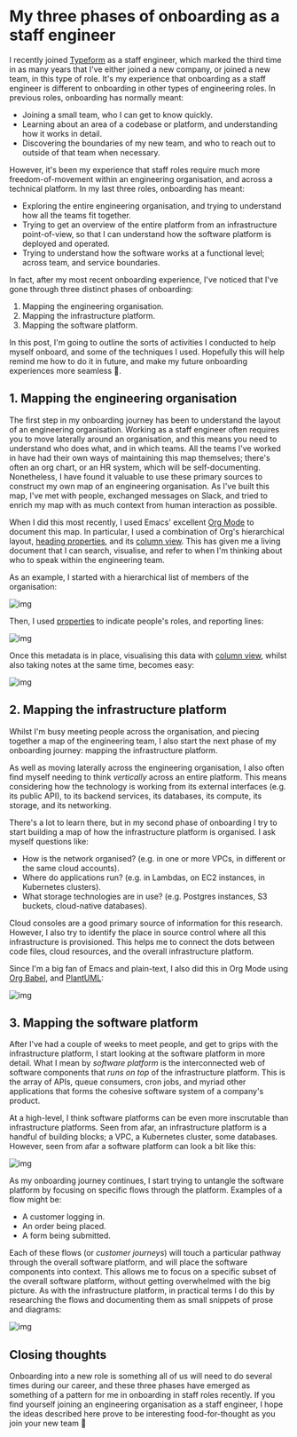 

# My three phases of onboarding as a staff engineer 

I recently joined [Typeform](https://www.typeform.com/) as a staff engineer, which marked the third time in as many years that I've either joined a new company, or joined a new team, in this type of role. It's my experience that onboarding as a staff engineer is different to onboarding in other types of engineering roles. In previous roles, onboarding has normally meant:

-   Joining a small team, who I can get to know quickly.
-   Learning about an area of a codebase or platform, and understanding how it works in detail.
-   Discovering the boundaries of my new team, and who to reach out to outside of that team when necessary.

However, it's been my experience that staff roles require much more freedom-of-movement within an engineering organisation, and across a technical platform. In my last three roles, onboarding has meant:

-   Exploring the entire engineering organisation, and trying to understand how all the teams fit together.
-   Trying to get an overview of the entire platform from an infrastructure point-of-view, so that I can understand how the software platform is deployed and operated.
-   Trying to understand how the software works at a functional level; across team, and service boundaries.

In fact, after my most recent onboarding experience, I've noticed that I've gone through three distinct phases of onboarding:

1.  Mapping the engineering organisation.
2.  Mapping the infrastructure platform.
3.  Mapping the software platform.

In this post, I'm going to outline the sorts of activities I conducted to help myself onboard, and some of the techniques I used. Hopefully this will help remind me how to do it in future, and make my future onboarding experiences more seamless 🤞.


## 1. Mapping the engineering organisation

The first step in my onboarding journey has been to understand the layout of an engineering organisation. Working as a staff engineer often requires you to move laterally around an organisation, and this means you need to understand who does what, and in which teams. All the teams I've worked in have had their own ways of maintaining this map themselves; there's often an org chart, or an HR system, which will be self-documenting. Nonetheless, I have found it valuable to use these primary sources to construct my own map of an engineering organisation. As I've built this map, I've met with people, exchanged messages on Slack, and tried to enrich my map with as much context from human interaction as possible.

When I did this most recently, I used Emacs' excellent [Org Mode](https://orgmode.org/) to document this map. In particular, I used a combination of Org's hierarchical layout, [heading properties](https://orgmode.org/manual/Properties-and-Columns.html), and its [column view](https://orgmode.org/manual/Column-View.html). This has given me a living document that I can search, visualise, and refer to when I'm thinking about who to speak within the engineering team.

As an example, I started with a hierarchical list of members of the organisation:

![img](./images/creating-hierarchy.gif)

Then, I used [properties](https://orgmode.org/manual/Properties-and-Columns.html) to indicate people's roles, and reporting lines:

![img](./images/adding-properties.gif)

Once this metadata is in place, visualising this data with [column view](https://orgmode.org/manual/Column-View.html), whilst also taking notes at the same time, becomes easy:

![img](./images/column-view.gif)


## 2. Mapping the infrastructure platform

Whilst I'm busy meeting people across the organisation, and piecing together a map of the engineering team, I also start the next phase of my onboarding journey: mapping the infrastructure platform.

As well as moving laterally across the engineering organisation, I also often find myself needing to think *vertically* across an entire platform. This means considering how the technology is working from its external interfaces (e.g. its public API), to its backend services, its databases, its compute, its storage, and its networking.

There's a lot to learn there, but in my second phase of onboarding I try to start building a map of how the infrastructure platform is organised. I ask myself questions like:

-   How is the network organised? (e.g. in one or more VPCs, in different or the same cloud accounts).
-   Where do applications run? (e.g. in Lambdas, on EC2 instances, in Kubernetes clusters).
-   What storage technologies are in use? (e.g. Postgres instances, S3 buckets, cloud-native databases).

Cloud consoles are a good primary source of information for this research. However, I also try to identify the place in source control where all this infrastructure is provisioned. This helps me to connect the dots between code files, cloud resources, and the overall infrastructure platform.

Since I'm a big fan of Emacs and plain-text, I also did this in Org Mode using [Org Babel](https://orgmode.org/worg/org-contrib/babel/), and  [PlantUML](https://plantuml.com/):

![img](./images/infra-platform.gif)


## 3. Mapping the software platform

After I've had a couple of weeks to meet people, and get to grips with the infrastructure platform, I start looking at the software platform in more detail. What I mean by *software platform* is the interconnected web of software components that *runs on top* of the infrastructure platform. This is the array of APIs, queue consumers, cron jobs, and myriad other applications that forms the cohesive software system of a company's product.

At a high-level, I think software platforms can be even more inscrutable than infrastructure platforms. Seen from afar, an infrastructure platform is a handful of building blocks; a VPC, a Kubernetes cluster, some databases. However, seen from afar a software platform can look a bit like this:

![img](./images/tangled-mess.jpg)

As my onboarding journey continues, I start trying to untangle the software platform by focusing on specific flows through the platform. Examples of a flow might be:

-   A customer logging in.
-   An order being placed.
-   A form being submitted.

Each of these flows (or *customer journeys*) will touch a particular pathway through the overall software platform, and will place the software components into context. This allows me to focus on a specific subset of the overall software platform, without getting overwhelmed with the big picture. As with the infrastructure platform, in practical terms I do this by researching the flows and documenting them as small snippets of prose and diagrams:

![img](./images/software-platform.gif)


## Closing thoughts

Onboarding into a new role is something all of us will need to do several times during our career, and these three phases have emerged as something of a pattern for me in onboarding in staff roles recently. If you find yourself joining an engineering organisation as a staff engineer, I hope the ideas described here prove to be interesting food-for-thought as you join your new team 🙂

